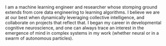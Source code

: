 I am a machine learning engineer and researcher whose stomping ground extends from core data engineering to
learning algorithms. I believe we are at our best when dynamically leveraging collective intelligence, and collaborate on projects that reflect that. I began my career in developmental cognitive neuroscience,
and one can always trace an interest in the emergence of mind in complex
systems in my work (whether neural or in a swarm of autonomous particles). 
